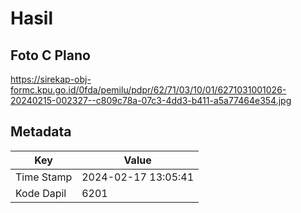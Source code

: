 # Hasil

## Foto C Plano

https://sirekap-obj-formc.kpu.go.id/0fda/pemilu/pdpr/62/71/03/10/01/6271031001026-20240215-002327--c809c78a-07c3-4dd3-b411-a5a77464e354.jpg


## Metadata

| Key        | Value               |
| ---------- | ------------------- |
| Time Stamp | 2024-02-17 13:05:41 |
| Kode Dapil | 6201                |




